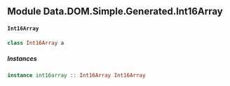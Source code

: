 ## Module Data.DOM.Simple.Generated.Int16Array

#### `Int16Array`

``` purescript
class Int16Array a
```

##### Instances
``` purescript
instance int16array :: Int16Array Int16Array
```


